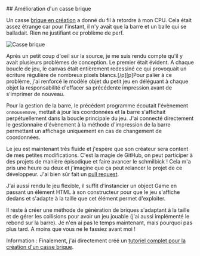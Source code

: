 <!--VarStream
title=Amélioration d'un casse brique
description=J'ai cliqué via Twitter sur un lien vers un casse brique en\
 développement. Il avait des problèmes de performance étonnants. J'y ai mis\
 mon grain de sel.
shortTitle=Amélioration d'un casse brique
shortDesc=En savoir plus sur les modifs.
published=2012-05-08T20:09:31.000Z
lang=fr
location=FR
keywords.+=HTML5
categories.+=keywords.*
keywords.+=Jeux
categories.+=keywords.*
-->

## Amélioration d'un casse brique

Un casse [brique en création](https://github.com/jonathankowalski/CasseBriques)
 a donné du fil à retordre à mon CPU. Cela était assez étrange car pour
 l'instant, il n'y avait que la barre et un balle qui se balladait. Rien ne
 justifiant ce problème de perf.

 ![Casse brique](http://www.insertafter.com//images/1canimage.png)

Après un petit coup d'oeil sur la source, je me suis rendu compte qu'il y avait
 plusieurs problèmes de conception. Le premier était évident. A chaque boucle
 de jeu, le canvas était entièrement redessiné ce qui provoquait un écriture
 règulière de nombreux pixels blancs.[/p][p]Pour palier à ce problème, j'ai
 renforcé le modèle objet du petit jeu en déléguant à chaque objet la
 responsabilité d'effacer sa précédente impression avant de s'imprimer de
 nouveau.

Pour la gestion de la barre, le précédent programme écoutait l'évènement
 `onmousemove`, mettait à jour les coordonnées et la barre s'affichait
 perpétuellement dans la boucle principale du jeu. J'ai connecté directement
 le gestionnaire d'évènement à la méthode d'impression de la barre permettant
 un affichage uniquement en cas de changement de coordonnées.

Le jeu est maintenant très fluide et j'espère que son créateur sera content
 de mes petites modifications. C'est la magie de GitHub, on peut participer à
 des projets de manière épisodique et faire avancer le schmilbick ! Cela m'a
 pris une heure ou deux et j'imagine que ça peut relancer le projet de ce
 développeur. J'ai bien sûr fait un
 [pull request](https://github.com/jonathankowalski/CasseBriques/pull/1).

J'ai aussi rendu le jeu flexible, il suffit d'instancier un object Game en
 passant un élément HTML à son constructeur pour que le jeu s'affiche dedans
 et s'adapte à la taille que cet élément permet d'exploiter.

Il reste à créer une méthode de génération de briques s'adaptant à la taille et
  de gérer les collisions pour avoir un jeu jouable (j'ai aussi implémenté le
  rebond sur la barre). Je n'en ai pas le temps maintenant, mais pourquoi pas
  plus tard. A moins que vous ne le fassiez avant moi !

Information : Finalement, j'ai directement créé un
 [tutoriel complet pour la création d'un casse brique](articles-html5_casse_brique.html]).

